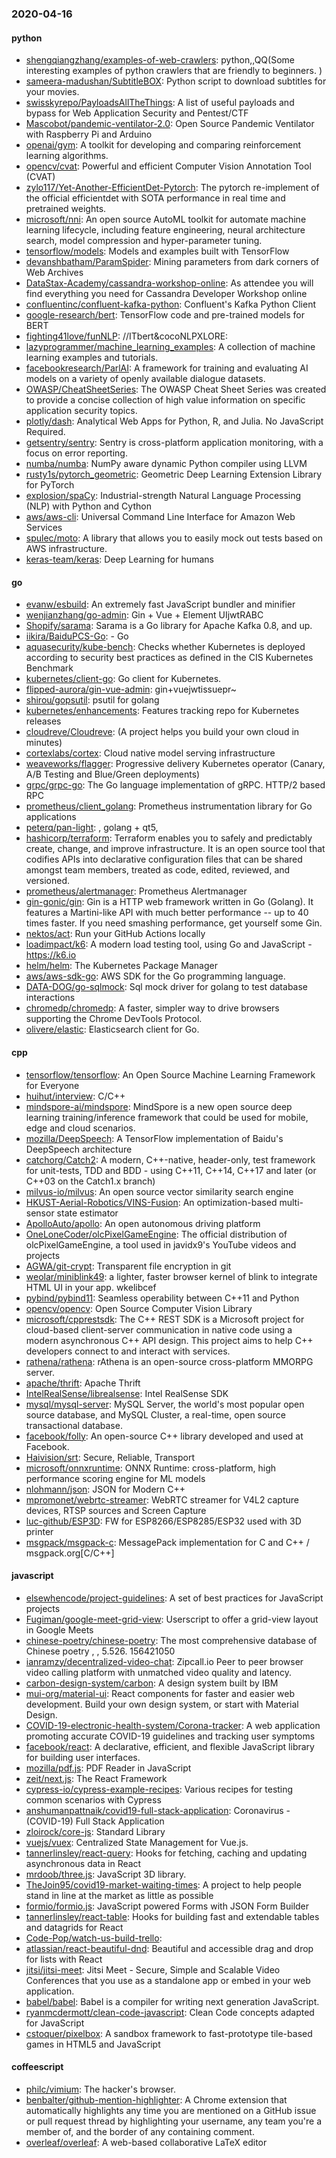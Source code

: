 ### 2020-04-16

#### python
* [shengqiangzhang/examples-of-web-crawlers](https://github.com/shengqiangzhang/examples-of-web-crawlers): python,,QQ(Some interesting examples of python crawlers that are friendly to beginners. )
* [sameera-madushan/SubtitleBOX](https://github.com/sameera-madushan/SubtitleBOX): Python script to download subtitles for your movies.
* [swisskyrepo/PayloadsAllTheThings](https://github.com/swisskyrepo/PayloadsAllTheThings): A list of useful payloads and bypass for Web Application Security and Pentest/CTF
* [Mascobot/pandemic-ventilator-2.0](https://github.com/Mascobot/pandemic-ventilator-2.0): Open Source Pandemic Ventilator with Raspberry Pi and Arduino
* [openai/gym](https://github.com/openai/gym): A toolkit for developing and comparing reinforcement learning algorithms.
* [opencv/cvat](https://github.com/opencv/cvat): Powerful and efficient Computer Vision Annotation Tool (CVAT)
* [zylo117/Yet-Another-EfficientDet-Pytorch](https://github.com/zylo117/Yet-Another-EfficientDet-Pytorch): The pytorch re-implement of the official efficientdet with SOTA performance in real time and pretrained weights.
* [microsoft/nni](https://github.com/microsoft/nni): An open source AutoML toolkit for automate machine learning lifecycle, including feature engineering, neural architecture search, model compression and hyper-parameter tuning.
* [tensorflow/models](https://github.com/tensorflow/models): Models and examples built with TensorFlow
* [devanshbatham/ParamSpider](https://github.com/devanshbatham/ParamSpider): Mining parameters from dark corners of Web Archives
* [DataStax-Academy/cassandra-workshop-online](https://github.com/DataStax-Academy/cassandra-workshop-online): As attendee you will find everything you need for Cassandra Developer Workshop online
* [confluentinc/confluent-kafka-python](https://github.com/confluentinc/confluent-kafka-python): Confluent's Kafka Python Client
* [google-research/bert](https://github.com/google-research/bert): TensorFlow code and pre-trained models for BERT
* [fighting41love/funNLP](https://github.com/fighting41love/funNLP): //ITbert&cocoNLPXLORE:
* [lazyprogrammer/machine_learning_examples](https://github.com/lazyprogrammer/machine_learning_examples): A collection of machine learning examples and tutorials.
* [facebookresearch/ParlAI](https://github.com/facebookresearch/ParlAI): A framework for training and evaluating AI models on a variety of openly available dialogue datasets.
* [OWASP/CheatSheetSeries](https://github.com/OWASP/CheatSheetSeries): The OWASP Cheat Sheet Series was created to provide a concise collection of high value information on specific application security topics.
* [plotly/dash](https://github.com/plotly/dash): Analytical Web Apps for Python, R, and Julia. No JavaScript Required.
* [getsentry/sentry](https://github.com/getsentry/sentry): Sentry is cross-platform application monitoring, with a focus on error reporting.
* [numba/numba](https://github.com/numba/numba): NumPy aware dynamic Python compiler using LLVM
* [rusty1s/pytorch_geometric](https://github.com/rusty1s/pytorch_geometric): Geometric Deep Learning Extension Library for PyTorch
* [explosion/spaCy](https://github.com/explosion/spaCy):  Industrial-strength Natural Language Processing (NLP) with Python and Cython
* [aws/aws-cli](https://github.com/aws/aws-cli): Universal Command Line Interface for Amazon Web Services
* [spulec/moto](https://github.com/spulec/moto): A library that allows you to easily mock out tests based on AWS infrastructure.
* [keras-team/keras](https://github.com/keras-team/keras): Deep Learning for humans

#### go
* [evanw/esbuild](https://github.com/evanw/esbuild): An extremely fast JavaScript bundler and minifier
* [wenjianzhang/go-admin](https://github.com/wenjianzhang/go-admin): Gin + Vue + Element UIjwtRABC
* [Shopify/sarama](https://github.com/Shopify/sarama): Sarama is a Go library for Apache Kafka 0.8, and up.
* [iikira/BaiduPCS-Go](https://github.com/iikira/BaiduPCS-Go):  - Go
* [aquasecurity/kube-bench](https://github.com/aquasecurity/kube-bench): Checks whether Kubernetes is deployed according to security best practices as defined in the CIS Kubernetes Benchmark
* [kubernetes/client-go](https://github.com/kubernetes/client-go): Go client for Kubernetes.
* [flipped-aurora/gin-vue-admin](https://github.com/flipped-aurora/gin-vue-admin): gin+vuejwtissuepr~
* [shirou/gopsutil](https://github.com/shirou/gopsutil): psutil for golang
* [kubernetes/enhancements](https://github.com/kubernetes/enhancements): Features tracking repo for Kubernetes releases
* [cloudreve/Cloudreve](https://github.com/cloudreve/Cloudreve):  (A project helps you build your own cloud in minutes)
* [cortexlabs/cortex](https://github.com/cortexlabs/cortex): Cloud native model serving infrastructure
* [weaveworks/flagger](https://github.com/weaveworks/flagger): Progressive delivery Kubernetes operator (Canary, A/B Testing and Blue/Green deployments)
* [grpc/grpc-go](https://github.com/grpc/grpc-go): The Go language implementation of gRPC. HTTP/2 based RPC
* [prometheus/client_golang](https://github.com/prometheus/client_golang): Prometheus instrumentation library for Go applications
* [peterq/pan-light](https://github.com/peterq/pan-light): , golang + qt5, 
* [hashicorp/terraform](https://github.com/hashicorp/terraform): Terraform enables you to safely and predictably create, change, and improve infrastructure. It is an open source tool that codifies APIs into declarative configuration files that can be shared amongst team members, treated as code, edited, reviewed, and versioned.
* [prometheus/alertmanager](https://github.com/prometheus/alertmanager): Prometheus Alertmanager
* [gin-gonic/gin](https://github.com/gin-gonic/gin): Gin is a HTTP web framework written in Go (Golang). It features a Martini-like API with much better performance -- up to 40 times faster. If you need smashing performance, get yourself some Gin.
* [nektos/act](https://github.com/nektos/act): Run your GitHub Actions locally 
* [loadimpact/k6](https://github.com/loadimpact/k6): A modern load testing tool, using Go and JavaScript - https://k6.io
* [helm/helm](https://github.com/helm/helm): The Kubernetes Package Manager
* [aws/aws-sdk-go](https://github.com/aws/aws-sdk-go): AWS SDK for the Go programming language.
* [DATA-DOG/go-sqlmock](https://github.com/DATA-DOG/go-sqlmock): Sql mock driver for golang to test database interactions
* [chromedp/chromedp](https://github.com/chromedp/chromedp): A faster, simpler way to drive browsers supporting the Chrome DevTools Protocol.
* [olivere/elastic](https://github.com/olivere/elastic): Elasticsearch client for Go.

#### cpp
* [tensorflow/tensorflow](https://github.com/tensorflow/tensorflow): An Open Source Machine Learning Framework for Everyone
* [huihut/interview](https://github.com/huihut/interview):  C/C++ 
* [mindspore-ai/mindspore](https://github.com/mindspore-ai/mindspore): MindSpore is a new open source deep learning training/inference framework that could be used for mobile, edge and cloud scenarios.
* [mozilla/DeepSpeech](https://github.com/mozilla/DeepSpeech): A TensorFlow implementation of Baidu's DeepSpeech architecture
* [catchorg/Catch2](https://github.com/catchorg/Catch2): A modern, C++-native, header-only, test framework for unit-tests, TDD and BDD - using C++11, C++14, C++17 and later (or C++03 on the Catch1.x branch)
* [milvus-io/milvus](https://github.com/milvus-io/milvus): An open source vector similarity search engine
* [HKUST-Aerial-Robotics/VINS-Fusion](https://github.com/HKUST-Aerial-Robotics/VINS-Fusion): An optimization-based multi-sensor state estimator
* [ApolloAuto/apollo](https://github.com/ApolloAuto/apollo): An open autonomous driving platform
* [OneLoneCoder/olcPixelGameEngine](https://github.com/OneLoneCoder/olcPixelGameEngine): The official distribution of olcPixelGameEngine, a tool used in javidx9's YouTube videos and projects
* [AGWA/git-crypt](https://github.com/AGWA/git-crypt): Transparent file encryption in git
* [weolar/miniblink49](https://github.com/weolar/miniblink49): a lighter, faster browser kernel of blink to integrate HTML UI in your app. wkelibcef
* [pybind/pybind11](https://github.com/pybind/pybind11): Seamless operability between C++11 and Python
* [opencv/opencv](https://github.com/opencv/opencv): Open Source Computer Vision Library
* [microsoft/cpprestsdk](https://github.com/microsoft/cpprestsdk): The C++ REST SDK is a Microsoft project for cloud-based client-server communication in native code using a modern asynchronous C++ API design. This project aims to help C++ developers connect to and interact with services.
* [rathena/rathena](https://github.com/rathena/rathena): rAthena is an open-source cross-platform MMORPG server.
* [apache/thrift](https://github.com/apache/thrift): Apache Thrift
* [IntelRealSense/librealsense](https://github.com/IntelRealSense/librealsense): Intel RealSense SDK
* [mysql/mysql-server](https://github.com/mysql/mysql-server): MySQL Server, the world's most popular open source database, and MySQL Cluster, a real-time, open source transactional database.
* [facebook/folly](https://github.com/facebook/folly): An open-source C++ library developed and used at Facebook.
* [Haivision/srt](https://github.com/Haivision/srt): Secure, Reliable, Transport
* [microsoft/onnxruntime](https://github.com/microsoft/onnxruntime): ONNX Runtime: cross-platform, high performance scoring engine for ML models
* [nlohmann/json](https://github.com/nlohmann/json): JSON for Modern C++
* [mpromonet/webrtc-streamer](https://github.com/mpromonet/webrtc-streamer): WebRTC streamer for V4L2 capture devices, RTSP sources and Screen Capture
* [luc-github/ESP3D](https://github.com/luc-github/ESP3D): FW for ESP8266/ESP8285/ESP32 used with 3D printer
* [msgpack/msgpack-c](https://github.com/msgpack/msgpack-c): MessagePack implementation for C and C++ / msgpack.org[C/C++]

#### javascript
* [elsewhencode/project-guidelines](https://github.com/elsewhencode/project-guidelines): A set of best practices for JavaScript projects
* [Fugiman/google-meet-grid-view](https://github.com/Fugiman/google-meet-grid-view): Userscript to offer a grid-view layout in Google Meets
* [chinese-poetry/chinese-poetry](https://github.com/chinese-poetry/chinese-poetry): The most comprehensive database of Chinese poetry , , 5.526. 156421050
* [ianramzy/decentralized-video-chat](https://github.com/ianramzy/decentralized-video-chat):  Zipcall.io  Peer to peer browser video calling platform with unmatched video quality and latency.
* [carbon-design-system/carbon](https://github.com/carbon-design-system/carbon): A design system built by IBM
* [mui-org/material-ui](https://github.com/mui-org/material-ui): React components for faster and easier web development. Build your own design system, or start with Material Design.
* [COVID-19-electronic-health-system/Corona-tracker](https://github.com/COVID-19-electronic-health-system/Corona-tracker): A web application promoting accurate COVID-19 guidelines and tracking user symptoms
* [facebook/react](https://github.com/facebook/react): A declarative, efficient, and flexible JavaScript library for building user interfaces.
* [mozilla/pdf.js](https://github.com/mozilla/pdf.js): PDF Reader in JavaScript
* [zeit/next.js](https://github.com/zeit/next.js): The React Framework
* [cypress-io/cypress-example-recipes](https://github.com/cypress-io/cypress-example-recipes): Various recipes for testing common scenarios with Cypress
* [anshumanpattnaik/covid19-full-stack-application](https://github.com/anshumanpattnaik/covid19-full-stack-application): Coronavirus - (COVID-19) Full Stack Application
* [zloirock/core-js](https://github.com/zloirock/core-js): Standard Library
* [vuejs/vuex](https://github.com/vuejs/vuex):  Centralized State Management for Vue.js.
* [tannerlinsley/react-query](https://github.com/tannerlinsley/react-query):  Hooks for fetching, caching and updating asynchronous data in React
* [mrdoob/three.js](https://github.com/mrdoob/three.js): JavaScript 3D library.
* [TheJoin95/covid19-market-waiting-times](https://github.com/TheJoin95/covid19-market-waiting-times): A project to help people stand in line at the market as little as possible
* [formio/formio.js](https://github.com/formio/formio.js): JavaScript powered Forms with JSON Form Builder
* [tannerlinsley/react-table](https://github.com/tannerlinsley/react-table):  Hooks for building fast and extendable tables and datagrids for React
* [Code-Pop/watch-us-build-trello](https://github.com/Code-Pop/watch-us-build-trello): 
* [atlassian/react-beautiful-dnd](https://github.com/atlassian/react-beautiful-dnd): Beautiful and accessible drag and drop for lists with React
* [jitsi/jitsi-meet](https://github.com/jitsi/jitsi-meet): Jitsi Meet - Secure, Simple and Scalable Video Conferences that you use as a standalone app or embed in your web application.
* [babel/babel](https://github.com/babel/babel):  Babel is a compiler for writing next generation JavaScript.
* [ryanmcdermott/clean-code-javascript](https://github.com/ryanmcdermott/clean-code-javascript):  Clean Code concepts adapted for JavaScript
* [cstoquer/pixelbox](https://github.com/cstoquer/pixelbox): A sandbox framework to fast-prototype tile-based games in HTML5 and JavaScript

#### coffeescript
* [philc/vimium](https://github.com/philc/vimium): The hacker's browser.
* [benbalter/github-mention-highlighter](https://github.com/benbalter/github-mention-highlighter): A Chrome extension that automatically highlights any time you are mentioned on a GitHub issue or pull request thread by highlighting your username, any team you're a member of, and the border of any containing comment.
* [overleaf/overleaf](https://github.com/overleaf/overleaf): A web-based collaborative LaTeX editor
